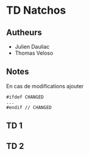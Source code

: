 # TD Natchos

## Autheurs
- Julien Dauliac
- Thomas Veloso

## Notes
En cas de modifications ajouter
```
#ifdef CHANGED
...
#endif // CHANGED
```

## TD 1

## TD 2
